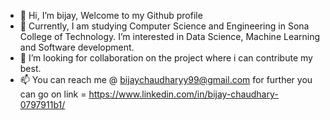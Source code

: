 - 👋 Hi, I’m bijay, Welcome to my Github profile
- 👀 Currently, I am studying Computer Science and Engineering in Sona College of Technology.
      I’m interested in  Data Science, Machine Learning and Software development.
- 🌱 I’m looking for collaboration on the project where i can contribute my best.
- 📫 You can reach me @ bijaychaudharyy99@gmail.com for further you can go on link = https://www.linkedin.com/in/bijay-chaudhary-0797911b1/

<!---
BijayChaudhary99/BijayChaudhary99 is a ✨ special ✨ repository because its `README.md` (this file) appears on your GitHub profile.
You can click the Preview link to take a look at your changes.
--->
